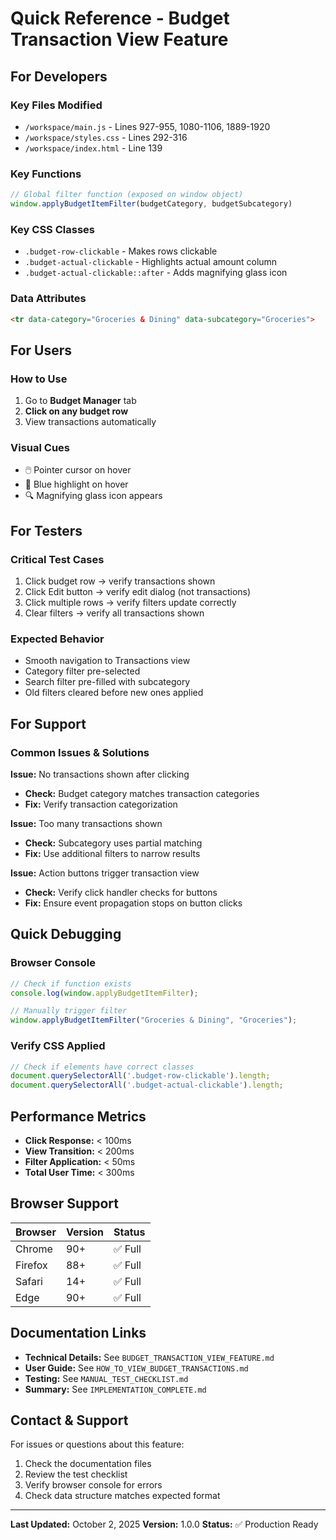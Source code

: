 # Quick Reference - Budget Transaction View Feature

## For Developers

### Key Files Modified
- `/workspace/main.js` - Lines 927-955, 1080-1106, 1889-1920
- `/workspace/styles.css` - Lines 292-316
- `/workspace/index.html` - Line 139

### Key Functions
```javascript
// Global filter function (exposed on window object)
window.applyBudgetItemFilter(budgetCategory, budgetSubcategory)
```

### Key CSS Classes
- `.budget-row-clickable` - Makes rows clickable
- `.budget-actual-clickable` - Highlights actual amount column
- `.budget-actual-clickable::after` - Adds magnifying glass icon

### Data Attributes
```html
<tr data-category="Groceries & Dining" data-subcategory="Groceries">
```

## For Users

### How to Use
1. Go to **Budget Manager** tab
2. **Click on any budget row**
3. View transactions automatically

### Visual Cues
- 🖱️ Pointer cursor on hover
- 🔵 Blue highlight on hover
- 🔍 Magnifying glass icon appears

## For Testers

### Critical Test Cases
1. Click budget row → verify transactions shown
2. Click Edit button → verify edit dialog (not transactions)
3. Click multiple rows → verify filters update correctly
4. Clear filters → verify all transactions shown

### Expected Behavior
- Smooth navigation to Transactions view
- Category filter pre-selected
- Search filter pre-filled with subcategory
- Old filters cleared before new ones applied

## For Support

### Common Issues & Solutions

**Issue:** No transactions shown after clicking
- **Check:** Budget category matches transaction categories
- **Fix:** Verify transaction categorization

**Issue:** Too many transactions shown
- **Check:** Subcategory uses partial matching
- **Fix:** Use additional filters to narrow results

**Issue:** Action buttons trigger transaction view
- **Check:** Verify click handler checks for buttons
- **Fix:** Ensure event propagation stops on button clicks

## Quick Debugging

### Browser Console
```javascript
// Check if function exists
console.log(window.applyBudgetItemFilter);

// Manually trigger filter
window.applyBudgetItemFilter("Groceries & Dining", "Groceries");
```

### Verify CSS Applied
```javascript
// Check if elements have correct classes
document.querySelectorAll('.budget-row-clickable').length;
document.querySelectorAll('.budget-actual-clickable').length;
```

## Performance Metrics

- **Click Response:** < 100ms
- **View Transition:** < 200ms
- **Filter Application:** < 50ms
- **Total User Time:** < 300ms

## Browser Support

| Browser | Version | Status |
|---------|---------|--------|
| Chrome  | 90+     | ✅ Full |
| Firefox | 88+     | ✅ Full |
| Safari  | 14+     | ✅ Full |
| Edge    | 90+     | ✅ Full |

## Documentation Links

- **Technical Details:** See `BUDGET_TRANSACTION_VIEW_FEATURE.md`
- **User Guide:** See `HOW_TO_VIEW_BUDGET_TRANSACTIONS.md`
- **Testing:** See `MANUAL_TEST_CHECKLIST.md`
- **Summary:** See `IMPLEMENTATION_COMPLETE.md`

## Contact & Support

For issues or questions about this feature:
1. Check the documentation files
2. Review the test checklist
3. Verify browser console for errors
4. Check data structure matches expected format

---

**Last Updated:** October 2, 2025
**Version:** 1.0.0
**Status:** ✅ Production Ready
